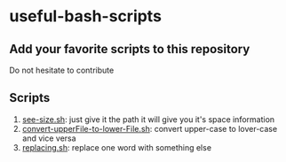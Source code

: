 # useful-bash-scripts
## Add your favorite scripts to this repository
Do not hesitate to contribute
## Scripts
1. [see-size.sh](see-size.sh): just give it the path it will give you it's space information
1. [convert-upperFile-to-lower-File.sh](convert-upperFile-to-lower-File.sh): convert upper-case to lover-case and vice versa
1. [replacing.sh](replacig.sh): replace one word with something else
